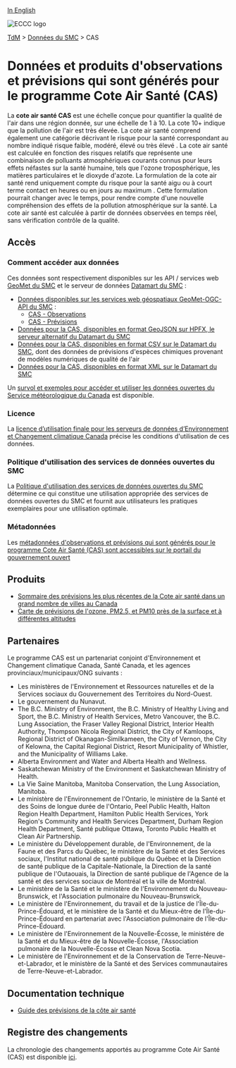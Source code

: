 [In English](readme_aqhi_en.md)

![ECCC logo](../../img_eccc-logo.png)

[TdM](../../readme_fr.md) > [Données du SMC](../readme_fr.md) > CAS

# Données et produits d'observations et prévisions qui sont générés pour le programme Cote Air Santé (CAS)

La **cote air santé CAS** est une échelle conçue pour quantifier la qualité de l'air dans une région donnée, sur une échelle de 1 à 10. La cote 10+ indique que la pollution de l'air est très élevée. La cote air santé comprend également une catégorie décrivant le risque pour la santé correspondant au nombre indiqué risque faible, modéré, élevé ou très élevé . La cote air santé est calculée en fonction des risques relatifs que représente une combinaison de polluants atmosphériques courants connus pour leurs effets néfastes sur la santé humaine, tels que l'ozone troposphérique, les matières particulaires et le dioxyde d'azote. La formulation de la cote air santé rend uniquement compte du risque pour la santé aigu ou à court terme contact en heures ou en jours au maximum .
Cette formulation pourrait changer avec le temps, pour rendre compte d'une nouvelle compréhension des effets de la pollution atmosphérique sur la santé. La cote air santé est calculée à partir de données observées en temps réel, sans vérification contrôle de la qualité.

## Accès

### Comment accéder aux données

Ces données sont respectivement disponibles sur les API / services web [GeoMet du SMC](../../msc-geomet/readme_fr.md) et le serveur de données [Datamart du SMC](../../msc-datamart/readme_fr.md) :

* [Données disponibles sur les services web géospatiaux GeoMet-OGC-API du SMC](https://api.meteo.gc.ca/collections) :
    * [CAS - Observations](https://api.meteo.gc.ca/collections/aqhi-observations-realtime)
    * [CAS - Prévisions](https://api.meteo.gc.ca/collections/aqhi-forecasts-realtime)
* [Données pour la CAS, disponibles en format GeoJSON sur HPFX, le serveur alternatif du Datamart du SMC](readme_aqhi-datamartjson_fr.md)
* [Données pour la CAS, disponibles en format CSV sur le Datamart du SMC](readme_aqhi-datamartcsv_fr.md), dont des données de prévisions d'espèces chimiques provenant de modèles numériques de qualité de l'air
* [Données pour la CAS, disponibles en format XML sur le Datamart du SMC](readme_aqhi-datamartxml_fr.md)

Un [survol et exemples pour accéder et utiliser les données ouvertes du Service météorologique du Canada](../../usage/readme_fr.md) est disponible.

### Licence

La [licence d’utilisation finale pour les serveurs de données d’Environnement et Changement climatique Canada](../../licence/readme_fr.md) précise les conditions d'utilisation de ces données.

### Politique d'utilisation des services de données ouvertes du SMC

La [Politique d'utilisation des services de données ouvertes du SMC](../../usage-policy/readme_fr.md) détermine ce qui constitue une utilisation appropriée des services de données ouvertes du SMC et fournit aux utilisateurs les pratiques exemplaires pour une utilisation optimale.

### Métadonnées

Les [métadonnées d'observations et prévisions qui sont générés pour le programme Cote Air Santé (CAS) sont accessibles sur le portail du gouvernement ouvert](https://ouvert.canada.ca/data/fr/dataset/a563e47d-6eb9-4f7f-933c-222ae49fe57f)

## Produits

* [Sommaire des prévisions les plus récentes de la Cote air santé dans un grand nombre de villes au Canada](https://meteo.gc.ca/airquality/pages/index_f.html)
* [Carte de prévisions de l'ozone, PM2.5, et PM10 près de la surface et à différentes altitudes](https://meteo.gc.ca/aqfm/index_f.html)

## Partenaires

Le programme CAS est un partenariat conjoint d'Environnement et Changement climatique Canada, Santé Canada, et les agences provinciaux/municipaux/ONG suivants :

* Les ministères de l'Environnement et Ressources naturelles et de la Services sociaux du Gouvernement des Territoires du Nord-Ouest.
* Le gouvernement du Nunavut.
* The B.C. Ministry of Environment, the B.C. Ministry of Healthy Living and Sport, the B.C. Ministry of Health Services, Metro Vancouver, the B.C. Lung Association, the Fraser Valley Regional District, Interior Health Authority, Thompson Nicola Regional District, the City of Kamloops, Regional District of Okanagan-Similkameen, the City of Vernon, the City of Kelowna, the Capital Regional District, Resort Municipality of Whistler, and the Municipality of Williams Lake.
* Alberta Environment and Water and Alberta Health and Wellness.
* Saskatchewan Ministry of the Environment et Saskatchewan Ministry of Health.
* La Vie Saine Manitoba, Manitoba Conservation, the Lung Association, Manitoba.
* Le ministère de l'Environnement de l'Ontario, le ministère de la Santé et des Soins de longue durée de l'Ontario, Peel Public Health, Halton Region Health Department, Hamilton Public Health Services, York Region's Community and Health Services Department, Durham Region Health Department, Santé publique Ottawa, Toronto Public Health et Clean Air Partnership.
* Le ministère du Développement durable, de l'Environnement, de la Faune et des Parcs du Québec, le ministère de la Santé et des Services sociaux, l'Institut national de santé publique du Québec et la Direction de santé publique de la Capitale-Nationale, la Direction de la santé publique de l'Outaouais, la Direction de santé publique de l'Agence de la santé et des services sociaux de Montréal et la ville de Montréal.
* Le ministère de la Santé et le ministère de l'Environnement du Nouveau-Brunswick, et l'Association pulmonaire du Nouveau-Brunswick.
* Le ministère de l'Environnement, du travail et de la justice de l'Île-du-Prince-Édouard, et le ministère de la Santé et du Mieux-être de l'Île-du-Prince-Édouard en partenariat avec l'Association pulmonaire de l'Île-du-Prince-Édouard.
* Le ministère de l'Environnement de la Nouvelle-Écosse, le ministére de la Santé et du Mieux-être de la Nouvelle-Écosse, l'Association pulmonaire de la Nouvelle-Écosse et Clean Nova Scotia.
* Le ministère de l'Environnement et de la Conservation de Terre-Neuve-et-Labrador, et le ministère de la Santé et des Services communautaires de Terre-Neuve-et-Labrador.

## Documentation technique

* [Guide des prévisions de la côte air santé ](https://www.canada.ca/fr/environnement-changement-climatique/services/meteo-sante/publications/guide-previsions-cote-air-sante.html)

## Registre des changements 

La chronologie des changements apportés au programme Cote Air Santé (CAS) est disponible [ici](changelog_aqhi_fr.md).


